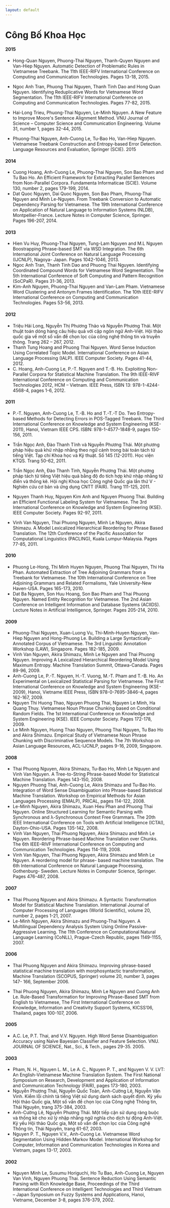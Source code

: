 ```yaml
---
layout: default
---
```


# Công Bố Khoa Học

#### 2015
* Hong-Quan Nguyen, Phuong-Thai Nguyen, Thanh-Quyen Nguyen and Van-Hiep Nguyen. Automatic Detection
of Problematic Rules in Vietnamese Treebank. The 11th IEEE-RIFV International Conference on Computing
and Communication Technologies. Pages 13-18, 2015.

* Ngoc Anh Tran, Phuong Thai Nguyen, Thanh Tinh Dao and Hong Quan Nguyen. Identifying Reduplicative
Words for Vietnamese Word Segmentation. The 11th IEEE-RIFV International Conference on Computing and
Communication Technologies. Pages 77-82, 2015.

* Hai-Long Trieu, Phuong-Thai Nguyen, Le-Minh Nguyen. A New Feature to Improve Moore&#39;s Sentence
Alignment Method. VNU Journal of Science – Computer Science and Communication Engineering. Volume 31,
number 1, pages 32-44, 2015.

* Phuong-Thai Nguyen, Anh-Cuong Le, Tu-Bao Ho, Van-Hiep Nguyen. Vietnamese Treebank Construction and
Entropy-based Error Detection. Language Resources and Evaluation, Springer (SCIE). 2015

#### 2014
* Cuong Hoang, Anh-Cuong Le, Phuong-Thai Nguyen, Son Bao Pham and Tu Bao Ho. An Efficient Framework
for Extracting Parallel Sentences from Non-Parallel Corpora. Fundamenta Informaticae (SCIE). Volume 130,
number 2, pages 179-199, 2014.
* Dat Quoc Nguyen, Dai Quoc Nguyen, Son Bao Pham, Phuong-Thai Nguyen and Minh Le-Nguyen. From
Treebank Conversion to Automatic Dependency Parsing for Vietnamese. The 19th International Conference on
Application of Natural Language to Information Systems (NLDB), Montpellier-France. Lecture Notes in
Computer Science, Springer. Pages 196-207, 2014.

#### 2013
* Hien Vu Huy, Phuong-Thai Nguyen, Tung-Lam Nguyen and M.L Nguyen Boostrapping Phrase-based SMT via
WSD Integration. The 6th International Joint Conference on Natural Language Processing (IJCNLP), Nagoya-
Japan. Pages 1042-1046, 2013.
* Ngoc Anh Tran, Thanh Tinh Dao and Phuong Thai Nguyen. Identifying Coordinated Compound Words for
Vietnamese Word Segmentation. The 5th International Conference of Soft Computing and Pattern Recognition
(SoCPaR). Pages 31-36, 2013.
* Kim-Anh Nguyen, Phuong-Thai Nguyen and Van-Lam Pham. Vietnamese Word Clustering and Antonym
Frames Identification. The 10th IEEE-RIFV International Conference on Computing and Communication
Technologies. Pages 53-56, 2013.

#### 2012
* Triệu Hải Long, Nguyễn Thị Phương Thảo và Nguyễn Phương Thái. Một thuật toán dóng hàng câu hiệu quả với
cặp ngôn ngữ Anh-Việt. Hội thảo quốc gia về một số vấn đề chọn lọc của công nghệ thông tin và truyền thông.
Trang 262 – 267, 2012.
* Thanh Tung Hoang and Phuong Thai Nguyen. Word Sense Induction Using Correlated Topic Model.
International Conference on Asian Language Processing (IALP). IEEE Computer Society. Pages 41-44, 2012.
* C. Hoang, Anh-Cuong Le, P.-T. Nguyen and T.-B. Ho. Exploiting Non-Parallel Corpora for Statistical Machine
Translation. The 9th IEEE-RIVF International Conference on Computing and Communication Technologies
2012, HCM – Vietnam. IEEE Press, ISBN 13: 978-1-4244-4568-4, pages 1-6, 2012.

#### 2011
* P.-T. Nguyen, Anh-Cuong Le, T.-B. Ho and T.-T.-T Do. Two Entropy-based Methods for Detecting Errors in
POS-Tagged Treebank. The Third International Conference on Knowledge and System Engineering (KSE-
2011), Hanoi, Vietnam IEEE CPS. ISBN: 978-1-4577-1848-9, pages 150-156, 2011.
* Trần Ngọc Anh, Đào Thanh Tĩnh và Nguyễn Phương Thái. Một phương pháp hiệu quả khử nhập nhằng theo
ngữ cảnh trong bài toán tách từ tiếng Việt. Tạp chí Khoa học và Kỹ thuật. Số 145 (12-2011). Học viện KTQS.
Trang 50-62, 2011.
* Trần Ngọc Anh, Đào Thanh Tinh, Nguyễn Phương Thái. Một phương pháp tách từ tiếng Việt hiệu quả bằng độ
đo tích hợp khử nhập nhằng từ điển và thống kê. Hội nghị Khoa học Công nghệ Quốc gia lần thứ V - Nghiên
cứu cơ bản và ứng dụng CNTT (FAIR). Trang 111-125, 2011.
* Nguyen Thanh Huy, Nguyen Kim Anh and Nguyen Phuong Thai. Building an Efficient Functional Labeling
System for Vietnamese. The 3rd International Conference on Knowledge and System Engineering (KSE). IEEE
Computer Society. Pages 92-97, 2011.

* Vinh Van Nguyen, Thai Phuong Nguyen, Minh Le Nguyen, Akira Shimazu. A Model Lexicalized Hierarchical
Reordering for Phrase Based Translation. The 12th Conference of the Pacific Association for Computational
Linguistics (PACLING), Kuala Lumpur-Malaysia. Pages 77-85, 2011.

#### 2010
* Phuong Le-Hong, Thi Minh Huyen Nguyen, Phuong Thai Nguyen, Thi Ha Phan. Automated Extraction of Tree
Adjoining Grammars from a Treebank for Vietnamese. The 10th International Conference on Tree Adjoining
Grammars and Related Formalisms, Yale University-New Haven-USA. Pages 165-173, 2010.
* Dat Ba Nguyen, Son Huu Hoang, Son Bao Pham and Thai Phuong Nguyen. Named Entity Recognition for
Vietnamese. The 2nd Asian Conference on Intelligent Information and Database Systems (ACIIDS). Lecture
Notes in Artificial Intelligence, Springer. Pages 205-214, 2010.

#### 2009
* Phuong-Thai Nguyen, Xuan-Luong Vu, Thi-Minh-Huyen Nguyen, Van-Hiep Nguyen and Hong-Phuong Le.
Building a Large Syntactically-Annotated Corpus of Vietnamese. The 3rd Linguistic Annotation Workshop
(LAW), Singapore. Pages 182-185, 2009.
* Vinh Van Nguyen, Akira Shimazu, Minh Le Nguyen and Thai Phuong Nguyen. Improving A Lexicalized
Hierarchical Reordering Model Using Maximum Entropy. Machine Translation Summit, Ottawa-Canada. Pages
89-96, 2009.
* Anh-Cuong Le, P.-T. Nguyen, H.-T. Vuong, M.-T. Pham and T.-B. Ho. An Experimental on Lexicalized
Statistical Parsing for Vietnamese. The First International Conference on Knowledge and System Engineering
(KSE-2009), Hanoi, Vietname IEEE Press, ISBN 978-0-7695-3846-4, pages 162-167, 2009.
* Nguyen Thi Huong Thao, Nguyen Phuong Thai, Nguyen Le Minh, Ha Quang Thuy. Vietnamese Noun Phrase
Chunking based on Conditional Random Fields. The 1st International Conference on Knowledge and System
Engineering (KSE). IEEE Computer Society. Pages 172-178, 2009.
* Le Minh Nguyen, Huong Thao Nguyen, Phuong Thai Nguyen, Tu Bao Ho and Akira Shimazu. Empirical Study
of Vietnamese Noun Phrase Chunking with Discriminative Sequence Models. The 7th Workshop on Asian
Language Resources, ACL-IJCNLP, pages 9-16, 2009, Singapore.

#### 2008
* Thai Phuong Nguyen, Akira Shimazu, Tu-Bao Ho, Minh Le Nguyen and Vinh Van Nguyen. A Tree-to-String
Phrase-based Model for Statistical Machine Translation. Pages 143-150, 2008.
* Nguyen Phuong Thai, Anh-Cuong Le, Akira Shimazu and Tu-Bao Ho. Integration of Word Sense
Disambiguation into Phrase-based Statistical Machine Translation. Workshop on Empirical Methods for Asian
Languages Processing (EMALP), PRICAL, pages 114-122, 2008.
* Le-Minh Nguyen, Akira Shimazu, Xuan Hieu Phan and Phuong Thai Nguyen. Online Structured Learning for
Semantic Parsing with Synchronous and λ-Synchronous Context Free Grammars. The 20th IEEE International
Conference on Tools with Artificial Intelligence (ICTAI), Dayton-Ohio-USA. Pages 135-142, 2008.
* Vinh Van Nguyen, Thai Phuong Nguyen, Akira Shimazu and Minh Le Nguyen. Reordering Phrase-based
Machine Translation over Chunks. The 6th IEEE–RIVF International Conference on Computing and
Communication Technologies. Pages 114-119, 2008.
* Vinh Van Nguyen, Thai Phuong Nguyen, Akira Shimazu and Minh Le Nguyen. A reordering model for phrase-
based machine translation. The 6th International Conference on Natural Language Processing, Gothenburg-
Sweden. Lecture Notes in Computer Science, Springer. Pages 476-487, 2008.

#### 2007
* Thai Phuong Nguyen and Akira Shimazu. A Syntactic Transformation Model for Statistical Machine
Translation. International Journal of Computer Processing of Languages (World Scientific), volume 20, number
2, pages 1-21, 2007.
* Le-Minh Nguyen, Akira Shimazu and Phuong-Thai Nguyen. A Multilingual Dependency Analysis System
Using Online Passive-Aggressive Learning. The 11th Conference on Computational Natural Language Learning
(CoNLL), Prague-Czech Republic, pages 1149-1155, 2007.

#### 2006
* Thai Phuong Nguyen and Akira Shimazu. Improving phrase-based statistical machine translation with
morphosyntactic transformation, Machine Translation (SCOPUS, Springer) volume 20, number 3, pages 147-
166, September 2006.

* Thai Phuong Nguyen, Akira Shimazu, Minh Le Nguyen and Cuong Anh Le. Rule-Based Transformation for
Improving Phrase-Based SMT from English to Vietnamese, The First International Conference on Knowledge,
Information and Creativity Support Systems, KICSS’06, Thailand, pages 100-107, 2006.

#### 2005
* A.C. Le, P.T. Thai, and V.V. Nguyen. High Word Sense Disambiguation Accuracy using Naïve Bayesian
Classifier and Feature Selection. VNU. JOURNAL OF SCIENCE, Nat., Sci., &amp; Tech., pages 29-35. 2005.

#### 2003
* Pham, N. H., Nguyen L. M., Le A. C., Nguyen P. T., and Nguyen V. V. LVT: An English-Vietnamese Machine
Translation System. The First National Symposium on Research, Development and Application of Information
and Communication Technology (FAIR), pages 173-180, 2003.
* Nguyễn Phương Thái, Nguyễn Quốc Toản, Anh-Cường Lê, Nguyễn Văn Vinh. Kiểm lỗi chính tả tiếng Việt sử
dụng danh sách quyết định. Kỷ yếu Hội thảo Quốc gia, Một số vấn đề chọn lọc của Công nghệ Thông tin, Thái
Nguyên, trang 375-384, 2003.
* Anh-Cường Lê, Nguyễn Phương Thái. Một tiếp cận sử dụng ràng buộc và thống kê cho xử lý nhập nhằng ngữ
nghĩa cho dịch tự động Anh-Việt. Kỷ yếu Hội thảo Quốc gia, Một số vấn đề chọn lọc của Công nghệ Thông tin,
Thái Nguyên, trang 61-67, 2003.
* Nguyen P. T., Nguyen V.V., Anh-Cuong Le. Vietnamese Word Segmentation Using Hidden Markov Model.
International Workshop for Computer, Information and Communication Technologies in Korea and Vietnam,
pages 13-17, 2003.

#### 2002
* Nguyen Minh Le, Susumu Horiguchi, Ho Tu Bao, Anh-Cuong Le, Nguyen Van Vinh, Nguyen Phuong Thai.
Sentence Reduction Using Semantic Parsing with Rich Knowledge Base, Proceedings of the Third International
Conference on Intelligent Technologies and Third Vietnam – Japan Synposium on Fuzzy Systems and
Applications, Hanoi, Vietname, December 3-8, pages 376-379, 2002.
